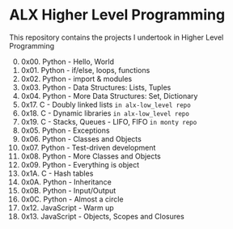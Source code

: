 # ALX Higher Level Programming

This repository contains the projects I undertook in Higher Level Programming

0. 0x00. Python - Hello, World
1. 0x01. Python - if/else, loops, functions
2. 0x02. Python - import & modules
3. 0x03. Python - Data Structures: Lists, Tuples
4. 0x04. Python - More Data Structures: Set, Dictionary
5. 0x17. C - Doubly linked lists `in alx-low_level repo`
6. 0x18. C - Dynamic libraries  `in alx-low_level repo`
7. 0x19. C - Stacks, Queues - LIFO, FIFO `in monty repo`
8. 0x05. Python - Exceptions
9. 0x06. Python - Classes and Objects
10. 0x07. Python - Test-driven development
11. 0x08. Python - More Classes and Objects
12. 0x09. Python - Everything is object
13. 0x1A. C - Hash tables
14. 0x0A. Python - Inheritance
15. 0x0B. Python - Input/Output
16. 0x0C. Python - Almost a circle
17. 0x12. JavaScript - Warm up
18. 0x13. JavaScript - Objects, Scopes and Closures
